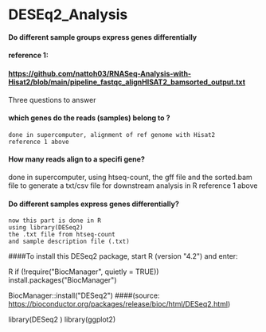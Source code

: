 # DESEq2_Analysis
####  Do different sample groups express genes differentially
#### reference 1:
#### https://github.com/nattoh03/RNASeq-Analysis-with-Hisat2/blob/main/pipeline_fastqc_alignHISAT2_bamsorted_output.txt

Three questions to answer

#### which genes do the reads (samples) belong to ?
    done in supercomputer, alignment of ref genome with Hisat2
    reference 1 above

#### How many reads align to a specifi gene?
   done in supercomputer,
   using htseq-count, 
   the gff file and 
   the sorted.bam file 
   to generate a txt/csv file for downstream analysis in R 
   reference 1 above
   
#### Do different samples express genes differentially?
    now this part is done in R
    using library(DESeq2)
    the .txt file from htseq-count
    and sample description file (.txt)
    
    
####To install this DESeq2 package, start R (version "4.2") and enter:

R
if (!require("BiocManager", quietly = TRUE))
    install.packages("BiocManager")

BiocManager::install("DESeq2")
####(source: https://bioconductor.org/packages/release/bioc/html/DESeq2.html)

library(DESeq2 )
library(ggplot2)

    
